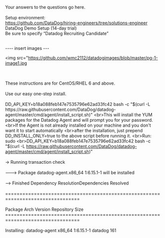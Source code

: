 Your answers to the questions go here.
<br><br>Setup environment:
  <br>https://github.com/DataDog/hiring-engineers/tree/solutions-engineer
  <br>DataDog Demo Setup (14-day trial)
  <br>Be sure to specify “Datadog Recruiting Candidate”
 
  <br>
   ---- insert images ---
  
   <img src="https://github.com/wmc2112/datadogimages/blob/master/pg-1-image1.jpg</img>
  <br><br><br>
 
  These instructions are for CentOS/RHEL 6 and above.                                                                    
  <br>Use our easy one-step install.                                                                                                                                                                                                                  
  <br> DD_API_KEY=b18a088feb147e7535796e62ad33fc42 bash -c "$(curl -L https://raw.githubusercontent.com/DataDog/datadog-agent/master/cmd/agent/install_script.sh)"                                                                                                                                                                                                             
  <br>This will install the YUM packages for the Datadog Agent and will prompt you for your password.                         
  <br>If the Agent is not already installed on your machine and you don't want it to start automatically                      
  <br>after the installation, just prepend DD_INSTALL_ONLY=true to the above script before running it.                                                                                                                                                
  <br>Run:                                                                                                                                                                                                                                            sudo 
  <br>DD_API_KEY=b18a088feb147e7535796e62ad33fc42 bash -c "$(curl -L https://raw.githubusercontent.com/DataDog/datadog-agent/master/cmd/agent/install_script.sh)"                                                                                
  <br>-> Running transaction check                                                                                            
  <br>---> Package datadog-agent.x86_64 1:6.15.1-1 will be installed                                                          
  <br>--> Finished Dependency ResolutionDependencies Resolved                                                                 
  <br>================================================================================                                        
  <br>Package               Arch           Version             Repository       Size                                          <br>================================================================================                                        
  <br>Installing: datadog-agent         x86_64         1:6.15.1-1          datadog         161       
